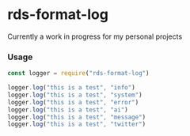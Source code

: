 # rds-format-log

Currently a work in progress for my personal projects

### Usage
```javascript
const logger = require("rds-format-log")

logger.log("this is a test", "info")
logger.log("this is a test", "system")
logger.log("this is a test", "error")
logger.log("this is a test", "ai")
logger.log("this is a test", "message")
logger.log("this is a test", "twitter")
```